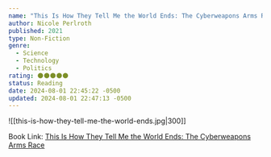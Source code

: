```yaml
---
name: "This Is How They Tell Me the World Ends: The Cyberweapons Arms Race"
author: Nicole Perlroth
published: 2021
type: Non-Fiction
genre:
  - Science
  - Technology
  - Politics
rating: 🌑🌑🌑🌑🌑
status: Reading
date: 2024-08-01 22:45:22 -0500
updated: 2024-08-01 22:47:13 -0500
---
```


![[this-is-how-they-tell-me-the-world-ends.jpg|300]]

Book Link: [This Is How They Tell Me the World Ends: The Cyberweapons Arms Race](https://www.goodreads.com/book/show/49247043-this-is-how-they-tell-me-the-world-ends)
